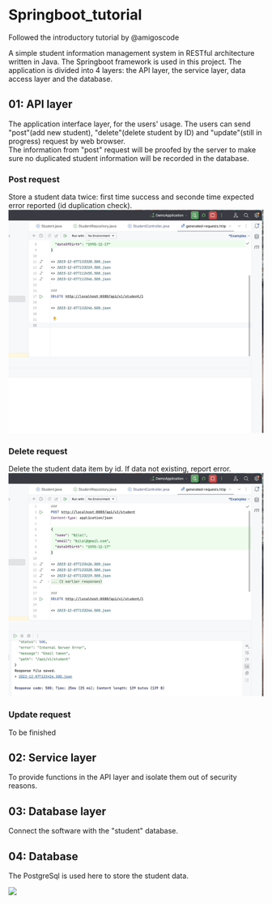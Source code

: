 # Springboot_tutorial
 Followed the introductory tutorial by @amigoscode<br>

 A simple student information management system in RESTful architecture written in Java. The Springboot framework is used in this project. The application is divided into 4 layers: the API layer, the service layer, data access layer and the database.<br>

 ## 01: API layer<br>
 The application interface layer, for the users' usage. The users can send "post"(add new student), "delete"(delete student by ID) and "update"(still in progress) request by web browser.<br>
 The information from "post" request will be proofed by the server to make sure no duplicated student information will be recorded in the database.<br>
 ### Post request<br>
 Store a student data twice: first time success and seconde time expected error reported (id duplication check).<br>
 <img src="images/post-request.gif" alt="post-req-gif"><br>
 ### Delete request<br>
 Delete the student data item by id. If data not existing, report error.<br>
 <img src="images/delete-req.gif" alt="delete-request-gif">

 ### Update request<br>
 To be finished<br>

 ## 02: Service layer<br>
 To provide functions in the API layer and isolate them out of security reasons. <br>

 ## 03: Database layer<br>
 Connect the software with the "student" database.<br>

 ## 04: Database <br>
 The PostgreSql is used here to store the student data.<br>
 
 <image src="https://github.com/luiminyan/Springboot_tutorial/blob/main/images/layers.png" height="400"><br>
